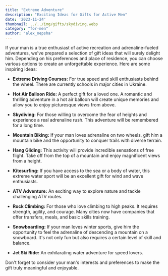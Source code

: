 ```yaml
---
title: "Extreme Adventure"
description: "Exciting Ideas for Gifts for Active Men"
date: '2023-11-24'
thumbnail: ../../img/gifts/skydiving.webp
category: "for-men"
author: "alex_nepsha"
---
```


If your man is a true enthusiast of active recreation and adrenaline-fueled adventures, we've prepared a selection of gift ideas that will surely delight him. Depending on his preferences and place of residence, you can choose various options to create an unforgettable experience. Here are some inspiring ideas:

- **Extreme Driving Courses:** For true speed and skill enthusiasts behind the wheel. There are currently schools in major cities in Ukraine.

- **Hot Air Balloon Ride:** A perfect gift for a loved one. A romantic and thrilling adventure in a hot air balloon will create unique memories and allow you to enjoy picturesque views from above.

- **Skydiving:** For those willing to overcome the fear of heights and experience a real adrenaline rush. This adventure will be remembered for a long time.

- **Mountain Biking:** If your man loves adrenaline on two wheels, gift him a mountain bike and the opportunity to conquer trails with diverse terrain.

- **Hang Gliding:** This activity will provide incredible sensations of free flight. Take off from the top of a mountain and enjoy magnificent views from a height.

- **Kitesurfing:** If you have access to the sea or a body of water, this extreme water sport will be an excellent gift for wind and wave enthusiasts.

- **ATV Adventure:** An exciting way to explore nature and tackle challenging ATV routes.

- **Rock Climbing:** For those who love climbing to high peaks. It requires strength, agility, and courage. Many cities now have companies that offer transfers, meals, and basic skills training.

- **Snowboarding:** If your man loves winter sports, give him the opportunity to feel the adrenaline of descending a mountain on a snowboard. It's not only fun but also requires a certain level of skill and balance.

- **Jet Ski Ride:** An exhilarating water adventure for speed lovers.

Don't forget to consider your man's interests and preferences to make the gift truly meaningful and enjoyable.
